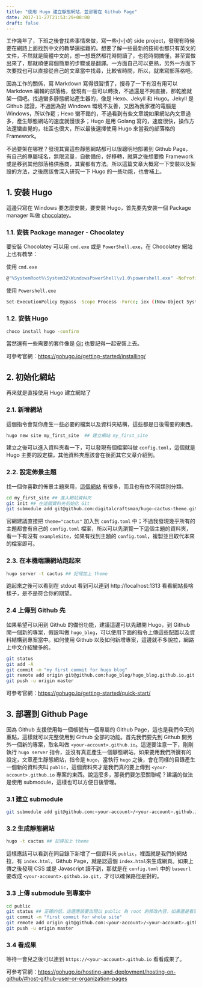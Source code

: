 ```yaml
---
title: "使用 Hugo 建立靜態網站，並部署在 Github Page"
date: 2017-11-27T21:53:29+08:00
draft: false
---
```


工作幾年了，下班之後會找些事情來做，寫一些小小的 side project，發現有時候要在網路上面找到中文的教學還挺難的。想要了解一些最新的技術也都只有英文的文件，不然就是簡體中文的，想一想既然都花時間讀了，也花時間搞懂，甚至實做出來了，那就順便寫個簡單的步驟或是翻譯。一方面自己可以更熟，另外一方面下次要找也可以直接從自己的文章當中找尋，比較省時間，所以，就來寫部落格吧。

因為工作的關係，寫 Markdown 寫得很習慣了，搜尋了一下有沒有用可以 Markdown 編輯的部落格，發現有一些可以轉換，不過還是不夠直接，那乾脆就架一個吧。找過蠻多靜態網站產生器的，像是 Hexo、Jekyll 和 Hugo。Jekyll 是 Github 認證，不過因為對 Windows 環境不友善，又因為我家裡的電腦是 Windows，所以作罷；Hexo 蠻不錯的，不過看到有些文章說如果網站內文章過多，產生靜態網站的速度就慢很多；Hugo 是用 Golang 寫的，速度很快，操作方法還蠻直覺的，社區也很大，所以最後選擇使用 Hugo 來當我的部落格的 Framework。

不過要架在哪裡？發現其實這些靜態網站都可以很聰明地部署到 Github Page，有自己的專屬域名，無限流量，自動備份，好移轉，就算之後想要換 Framework 或是移到其他部落格供應商，其實都有方法。所以這篇文章大概寫一下安裝以及架設的方法，之後應該會深入研究一下 Hugo 的一些功能，也會補上。

## 1. 安裝 Hugo
這邊只寫在 Windows 要怎麼安裝，要安裝 Hugo，首先要先安裝一個 Package manager 叫做 [chocolatey](https://chocolatey.org/)。

### 1.1. 安裝 Package manager - Chocolatey
要安裝 Chocolatey 可以用 `cmd.exe` 或是 `PowerShell.exe`，在 Chocolatey 網站上也有教學：

使用 `cmd.exe`
```bash
@"%SystemRoot%\System32\WindowsPowerShell\v1.0\powershell.exe" -NoProfile -InputFormat None -ExecutionPolicy Bypass -Command "iex ((New-Object System.Net.WebClient).DownloadString('https://chocolatey.org/install.ps1'))" && SET "PATH=%PATH%;%ALLUSERSPROFILE%\chocolatey\bin"
```

使用 `Powershell.exe`
```bash
Set-ExecutionPolicy Bypass -Scope Process -Force; iex ((New-Object System.Net.WebClient).DownloadString('https://chocolatey.org/install.ps1'))
```

### 1.2. 安裝 Hugo
```bash
choco install hugo -confirm
```
當然還有一些需要的套件像是 [Git](https://git-scm.com/) 也要記得一起安裝上去。

可參考官網：https://gohugo.io/getting-started/installing/

## 2. 初始化網站
再來就是直接使用 Hugo 建立網站了

### 2.1. 新增網站
這個指令會幫你產生一些必要的檔案以及資料夾結構，這些都是日後需要的東西。
```bash
hugo new site my_first_site  ## 建立網站 my_first_site
```
建立之後可以進入資料夾看一下，可以發現有個檔案叫做 `config.toml`，這個就是 Hugo 主要的設定檔，其他資料夾應該會在後面其它文章介紹到。

### 2.2. 設定佈景主題
找一個你喜歡的佈景主題來用，[這個網站](https://themes.gohugo.io/) 有很多，而且也有依不同類別分類。
```bash
cd my_first_site ## 進入網站資料夾
git init ## 在這個資料夾初始化 Git
git submodule add git@github.com:digitalcraftsman/hugo-cactus-theme.git themes/cactus ## 把佈景主題加到這個 project 的 submodule
```
官網建議直接把 `theme="cactus"` 加入到 `config.toml` 中；不過我發現幾乎所有的主題都會有自己的 `config.toml` 檔案，所以可以先瀏覽一下這個主題的資料夾，看一下有沒有 `exampleSite`，如果有找到主題的 `config.toml`，複製並且取代本來的檔案即可。

### 2.3. 在本機端讓網站跑起來
```bash
hugo server -t cactus ## 記得加上 theme
```
跑起來之後可以看到在 stdout 看到可以連到 http://localhost:1313 看看網站長啥樣子，是不是符合你的期望。

### 2.4 上傳到 Github 先
如果希望可以用到 Github 的備份功能，建議這邊可以先離開 Hugo，到 Github 開一個新的專案，假設叫做 `hugo_blog`，可以使用下面的指令上傳這些配置以及資料結構到專案當中。如何使用 Github 以及如何新增專案，這邊就不多說拉，網路上中文介紹蠻多的。
```bash
git status
git add -A
git commit -m "my first commit for hugo blog"
git remote add origin git@github.com:hugo_blog/hugo_blog.github.io.git
git push -u origin master 
```

可參考官網：https://gohugo.io/getting-started/quick-start/

## 3. 部署到 Github Page
因為 Github 支援使用每一個帳號有一個專屬的 Github Page，這也是我們今天的重點，這樣就可以完整使用到 Github 全部的功能。首先我們要先到 Github 開另外一個新的專案，取名叫做 `<your-account>.github.io`。這邊要注意一下，剛剛執行 `hugo server` 指令，並沒有真正產生一個靜態網站，如果要用我們所擁有的設定，文章產生靜態網站，指令是 `hugo`，當執行 `hugo` 之後，會在同樣的目錄產生一個新的資料夾叫 `public`，這個資料夾才是我們真的要上傳到 `<your-account>.github.io` 專案的東西。說這麼多，那我們要怎麼關聯呢？建議的做法是使用 submodule，這樣也可以方便日後管理。

### 3.1 建立 submodule
```bash
git submodule add git@github.com:<your-account>/<your-account>.github.io.git public
```

### 3.2 生成靜態網站
```bash
hugo -t cactus ## 記得加上 theme
```

這樣應該可以看到在同目錄下新增了一個資料夾 `public`，裡面就是我們的網站拉，有 `index.html`，Github Page，就是認這個 `index.html`來生成網頁。如果上傳之後發現 CSS 或是 Javascript 讀不到，那就是在 `config.toml` 中的 `baseurl` 要改成 `<your-account>.github.io.git`，才可以確保路徑是對的。

### 3.3 上傳 submodule 到專案中
```bash
cd public
git status ## 正確的話，這邊應該要出現以 public 為 root 的修改內容，如果還是看到前一層的，那就是有地方錯了
git commit -m "first commit for whole site"
git remote add origin git@github.com:<your-account>/<your-account>.github.io.git
git push -u origin master
```

### 3.4 看成果
等待一會兒之後可以連到 `https://<your-account>.github.io` 看看成果了。

可參考官網：https://gohugo.io/hosting-and-deployment/hosting-on-github/#host-github-user-or-organization-pages